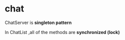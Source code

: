 # chat



ChatServer is **singleton pattern**

In ChatList ,all of the methods are **synchronized (lock)**
